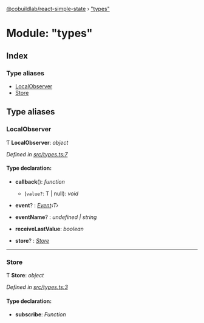 [@cobuildlab/react-simple-state](../README.md) › ["types"](_types_.md)

# Module: "types"

## Index

### Type aliases

* [LocalObserver](_types_.md#localobserver)
* [Store](_types_.md#store)

## Type aliases

###  LocalObserver

Ƭ **LocalObserver**: *object*

*Defined in [src/types.ts:7](https://github.com/cobuildlab/react-simple-state/blob/fa9a70c/src/types.ts#L7)*

#### Type declaration:

* **callback**(): *function*

  * (`value?`: T | null): *void*

* **event**? : *[Event](../classes/_event_.event.md)‹T›*

* **eventName**? : *undefined | string*

* **receiveLastValue**: *boolean*

* **store**? : *[Store](_types_.md#store)*

___

###  Store

Ƭ **Store**: *object*

*Defined in [src/types.ts:3](https://github.com/cobuildlab/react-simple-state/blob/fa9a70c/src/types.ts#L3)*

#### Type declaration:

* **subscribe**: *Function*
